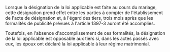 Lorsque la désignation de la loi applicable est faite au cours du mariage, cette désignation prend effet entre les parties à compter de l'établissement de l'acte de désignation et, à l'égard des tiers, trois mois après que les formalités de publicité prévues à l'article 1397-3 auront été accomplies.

Toutefois, en l'absence d'accomplissement de ces formalités, la désignation de la loi applicable est opposable aux tiers si, dans les actes passés avec eux, les époux ont déclaré la loi applicable à leur régime matrimonial.
